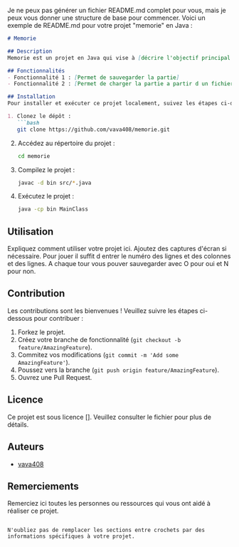 Je ne peux pas générer un fichier README.md complet pour vous, mais je peux vous donner une structure de base pour commencer. Voici un exemple de README.md pour votre projet "memorie" en Java :

```markdown
# Memorie

## Description
Memorie est un projet en Java qui vise à [décrire l'objectif principal du projet]. Ce projet permet de [mentionner les fonctionnalités principales du projet].

## Fonctionnalités
- Fonctionnalité 1 : [Permet de sauvegarder la partie]
- Fonctionnalité 2 : [Permet de charger la partie a partir d un fichier .data]

## Installation
Pour installer et exécuter ce projet localement, suivez les étapes ci-dessous :

1. Clonez le dépôt :
   ```bash
   git clone https://github.com/vava408/memorie.git
   ```
2. Accédez au répertoire du projet :
   ```bash
   cd memorie
   ```
3. Compilez le projet :
   ```bash
   javac -d bin src/*.java
   ```
4. Exécutez le projet :
   ```bash
   java -cp bin MainClass
   ```

## Utilisation
Expliquez comment utiliser votre projet ici. Ajoutez des captures d'écran si nécessaire.
Pour jouer il suffit d entrer le numéro des lignes et des colonnes et des lignes. A chaque tour vous pouver sauvegarder avec O pour oui et N pour non.

## Contribution
Les contributions sont les bienvenues ! Veuillez suivre les étapes ci-dessous pour contribuer :

1. Forkez le projet.
2. Créez votre branche de fonctionnalité (`git checkout -b feature/AmazingFeature`).
3. Commitez vos modifications (`git commit -m 'Add some AmazingFeature'`).
4. Poussez vers la branche (`git push origin feature/AmazingFeature`).
5. Ouvrez une Pull Request.

## Licence
Ce projet est sous licence []. Veuillez consulter le fichier [](LICENSE) pour plus de détails.

## Auteurs
- [vava408](https://github.com/vava408)

## Remerciements
Remerciez ici toutes les personnes ou ressources qui vous ont aidé à réaliser ce projet.

```

N'oubliez pas de remplacer les sections entre crochets par des informations spécifiques à votre projet.
